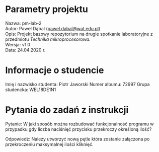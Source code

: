 # Parametry projektu

Nazwa: pm-lab-2  
Autor: Paweł Dąbal (pawel.dabal@wat.edu.pl)  
Opis: Projekt bazowy repozytorium na drugie spotkanie laboratoryjne z przedmiotu _Technika mikroprocesorowa_.  
Wersja: v1.0  
Data: 24.04.2020 r.

# Informacje o studencie

Imię i nazwisko studenta: Piotr Jaworski
Numer albumu: 72997
Grupa studencka: WEL18DE1N1

# Pytania do zadań z instrukcji

Pytanie: W jaki sposób można rozbudować funkcjonalność programu w przypadku gdy liczba naciśnięć przycisku przekroczy określoną ilość?

Odpowiedź: Należy utworzyć nową pętle która zostanie załączona po przekroczeniu maksymalnej ilości kliknięć.